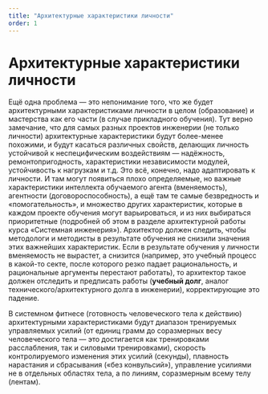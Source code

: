 ```yaml
---
title: "Архитектурные характеристики личности"
order: 1
---
```


# Архитектурные характеристики личности

Ещё одна проблема — это непонимание того, что же будет архитектурными характеристиками личности в целом (образование) и мастерства как его части (в случае прикладного обучения). Тут верно замечание, что для самых разных проектов инженерии (не только личности) архитектурные характеристики будут более-менее похожими, и будут касаться различных свойств, делающих личность устойчивой к неспецифическим воздействиям — надёжность, ремонтопригодность, характеристики независимости модулей, устойчивость к нагрузкам и т.д. Это всё, конечно, надо адаптировать к личности. И там могут появиться плохо определяемые, но важные характеристики интеллекта обучаемого агента (вменяемость), агентности (договороспособность), а ещё там те самые безвредность и «помогательность», и множество других характеристик, которые в каждом проекте обучения могут варьироваться, и из них выбираться приоритетные (подробней об этом в разделе архитектурной работы курса «Системная инженерия»). Архитектор должен следить, чтобы методологи и методисты в результате обучения не снизили значения этих важнейших характеристик. Если в результате обучения у личности вменяемость не вырастет, а снизится (например, это учебный процесс в какой-то секте, после которого резко падает рациональность, и рациональные аргументы перестают работать), то архитектор такое должен отследить и предписать работы (**учебный долг**, аналог технического/архитектурного долга в инженерии), корректирующие это падение.

В системном фитнесе (готовность человеческого тела к действию) архитектурными характеристиками будут диапазон тренируемых управляемых усилий (от единиц грамм до соразмерных весу человеческого тела — это достигается как тренировками расслабления, так и силовыми тренировками), скорость контролируемого изменения этих усилий (секунды), плавность нарастания и сбрасывания («без конвульсий»), управление усилиями не в отдельных областях тела, а по линиям, соразмерным всему телу (лентам).